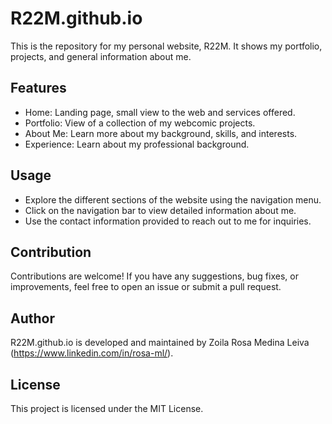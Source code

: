 # R22M.github.io

This is the repository for my personal website, R22M. It shows my portfolio, projects, and general information about me.

## Features

- Home: Landing page, small view to the web and services offered.
- Portfolio: View of a collection of my webcomic projects.
- About Me: Learn more about my background, skills, and interests.
- Experience: Learn about my professional background.

## Usage

- Explore the different sections of the website using the navigation menu.
- Click on the navigation bar to view detailed information about me.
- Use the contact information provided to reach out to me for inquiries.

## Contribution

Contributions are welcome! If you have any suggestions, bug fixes, or improvements, feel free to open an issue or submit a pull request.

## Author

R22M.github.io is developed and maintained by Zoila Rosa Medina Leiva (https://www.linkedin.com/in/rosa-ml/).

## License

This project is licensed under the MIT License.
